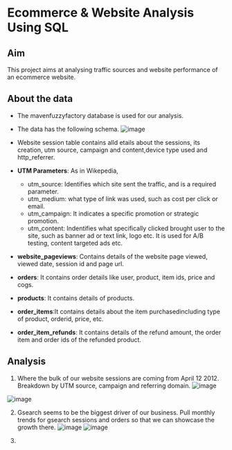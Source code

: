 # Ecommerce & Website Analysis Using SQL
## Aim 

This project aims at analysing traffic sources and website performance of an ecommerce website. 

## About the data 
- The mavenfuzzyfactory database is used for our analysis.
- The data has the following schema. 
![image](https://github.com/pooja614/Data-Analytics/assets/69869583/578d08dc-8dce-4cce-8f35-51f06d130110)

- Website session table contains alld etails about the sessions, its creation, utm source, campaign and content,device type used and http_referrer.
- <b>UTM Parameters</b>: As in Wikepedia, 
   - utm_source: Identifies which site sent the traffic, and is a required parameter.
   - utm_medium: what type of link was used, such as cost per click or email.
   - utm_campaign: It indicates a specific promotion or strategic promotion.
   - utm_content: Indentifies what specifically clicked brought user to the site, such as banner ad or text link, logo etc. It is used for A/B testing, content targeted ads etc.
- <b>website_pageviews</b>: Contains details of the website page viewed, viewed date, session id and page url. 
- <b>orders</b>: It contains order details like user, product, item ids, price and cogs.
- <b>products</b>: It contains details of products.
- <b>order_items</b>:It contains details about the item purchasedincluding type of product, orderid, price, etc.
- <b>order_item_refunds</b>: It contains details of the refund amount, the order item and order ids of the refunded product.
  
## Analysis 

1. Where the bulk of our website sessions are coming from April 12 2012. Breakdown by UTM source, campaign
and referring domain.
![image](https://github.com/pooja614/Data-Analytics/assets/69869583/9a17afe8-a9cc-48b9-9ea2-b901b999664c)

![image](https://github.com/pooja614/Data-Analytics/assets/69869583/af741919-d2b2-4b3a-9695-f5974d5de02e)


2. Gsearch seems to be the biggest driver of our business. Pull monthly 
trends for gsearch sessions and orders so that we can showcase the growth there.
![image](https://github.com/pooja614/Data-Analytics/assets/69869583/5e39697e-9c56-430a-8924-eee8a30d70ce)
![image](https://github.com/pooja614/Data-Analytics/assets/69869583/3b462582-897c-4c7a-84c4-5760c08765d3)


3. 
